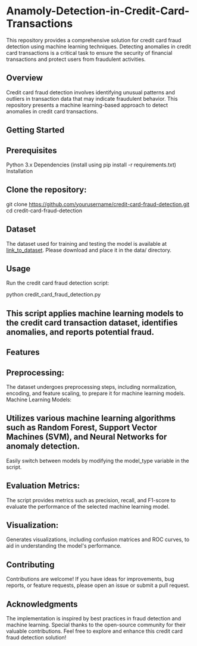 # Anamoly-Detection-in-Credit-Card-Transactions
This repository provides a comprehensive solution for credit card fraud detection using machine learning techniques. Detecting anomalies in credit card transactions is a critical task to ensure the security of financial transactions and protect users from fraudulent activities.

## Overview
Credit card fraud detection involves identifying unusual patterns and outliers in transaction data that may indicate fraudulent behavior. This repository presents a machine learning-based approach to detect anomalies in credit card transactions.

## Getting Started
## Prerequisites
Python 3.x
Dependencies (install using pip install -r requirements.txt)
Installation
## Clone the repository:

git clone https://github.com/yourusername/credit-card-fraud-detection.git
cd credit-card-fraud-detection

## Dataset
The dataset used for training and testing the model is available at [link_to_dataset](https://www.kaggle.com/mlg-ulb/creditcardfraud). Please download and place it in the data/ directory.

## Usage
Run the credit card fraud detection script:

python credit_card_fraud_detection.py

## This script applies machine learning models to the credit card transaction dataset, identifies anomalies, and reports potential fraud.

## Features
## Preprocessing:

The dataset undergoes preprocessing steps, including normalization, encoding, and feature scaling, to prepare it for machine learning models.
Machine Learning Models:

## Utilizes various machine learning algorithms such as Random Forest, Support Vector Machines (SVM), and Neural Networks for anomaly detection.
Easily switch between models by modifying the model_type variable in the script.
## Evaluation Metrics:

The script provides metrics such as precision, recall, and F1-score to evaluate the performance of the selected machine learning model.
## Visualization:

Generates visualizations, including confusion matrices and ROC curves, to aid in understanding the model's performance.
## Contributing
Contributions are welcome! If you have ideas for improvements, bug reports, or feature requests, please open an issue or submit a pull request.



## Acknowledgments
The implementation is inspired by best practices in fraud detection and machine learning.
Special thanks to the open-source community for their valuable contributions.
Feel free to explore and enhance this credit card fraud detection solution!
